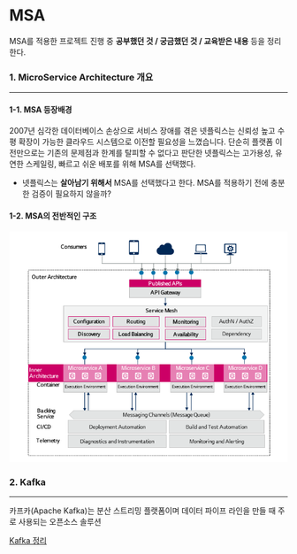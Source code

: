 # MSA
MSA를 적용한 프로젝트 진행 중 **공부했던 것 / 궁금했던 것 / 교육받은 내용** 등을 정리한다.



### 1. MicroService Architecture 개요

___

#### 1-1. MSA 등장배경

2007년 심각한 데이터베이스 손상으로 서비스 장애를 겪은 넷플릭스는 신뢰성 높고 수평 확장이 가능한 클라우드 시스템으로 이전할 필요성을 느꼈습니다. 단순히 플랫폼 이전만으로는 기존의 문제점과 한계를 탈피할 수 없다고 판단한 넷플릭스는 고가용성, 유연한 스케일링, 빠르고 쉬운 배포를 위해 MSA를 선택했다.

- 넷플릭스는 **살아남기 위해서** MSA를 선택했다고 한다. MSA를 적용하기 전에 충분한 검증이 필요하지 않을까?



#### 1-2. MSA의 전반적인 구조

![전반적인구조](/Img/전반적인구조.png)



### 2. Kafka

___

카프카(Apache Kafka)는 분산 스트리밍 플랫폼이며 데이터 파이프 라인을 만들 때 주로 사용되는 오픈소스 솔루션

[Kafka 정리](/Kafka.md)

